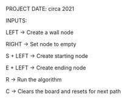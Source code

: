 PROJECT DATE: circa 2021

INPUTS:

LEFT -> Create a wall node

RIGHT -> Set node to empty


S + LEFT -> Create starting node

E + LEFT -> Create ending node


R -> Run the algorithm

C -> Clears the board and resets for next path
